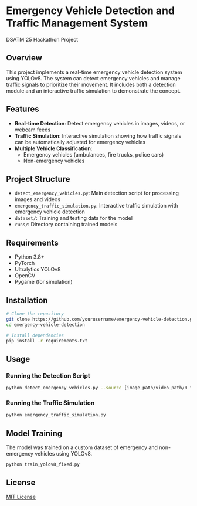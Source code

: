 # Emergency Vehicle Detection and Traffic Management System

DSATM'25 Hackathon Project

## Overview

This project implements a real-time emergency vehicle detection system using YOLOv8. The system can detect emergency vehicles and manage traffic signals to prioritize their movement. It includes both a detection module and an interactive traffic simulation to demonstrate the concept.

## Features

- **Real-time Detection**: Detect emergency vehicles in images, videos, or webcam feeds
- **Traffic Simulation**: Interactive simulation showing how traffic signals can be automatically adjusted for emergency vehicles
- **Multiple Vehicle Classification**:
  - Emergency vehicles (ambulances, fire trucks, police cars)
  - Non-emergency vehicles

## Project Structure

- `detect_emergency_vehicles.py`: Main detection script for processing images and videos
- `emergency_traffic_simulation.py`: Interactive traffic simulation with emergency vehicle detection
- `dataset/`: Training and testing data for the model
- `runs/`: Directory containing trained models

## Requirements

- Python 3.8+
- PyTorch
- Ultralytics YOLOv8
- OpenCV
- Pygame (for simulation)

## Installation

```bash
# Clone the repository
git clone https://github.com/yourusername/emergency-vehicle-detection.git
cd emergency-vehicle-detection

# Install dependencies
pip install -r requirements.txt
```

## Usage

### Running the Detection Script

```bash
python detect_emergency_vehicles.py --source [image_path/video_path/0 for webcam]
```

### Running the Traffic Simulation

```bash
python emergency_traffic_simulation.py
```

## Model Training

The model was trained on a custom dataset of emergency and non-emergency vehicles using YOLOv8.

```bash
python train_yolov8_fixed.py
```

## License

[MIT License](LICENSE)
